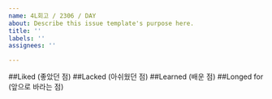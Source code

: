 ```yaml
---
name: 4L회고 / 2306 / DAY
about: Describe this issue template's purpose here.
title: ''
labels: ''
assignees: ''

---
```


##Liked (좋았던 점)
##Lacked (아쉬웠던 점)
##Learned (배운 점)
##Longed for (앞으로 바라는 점)
